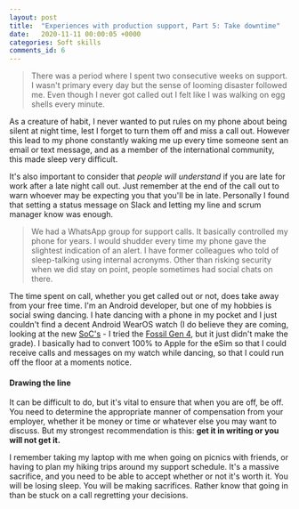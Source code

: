 ```yaml
---
layout: post
title:  "Experiences with production support, Part 5: Take downtime"
date:   2020-11-11 00:00:05 +0000
categories: Soft skills
comments_id: 6
---
```


> There was a period where I spent two consecutive weeks on support. I wasn't primary every day but the sense of looming disaster followed me. Even though I never got called out I felt like I was walking on egg shells every minute.

As a creature of habit, I never wanted to put rules on my phone about being silent at night time, lest I forget to turn them off and miss a call out. However this lead to my phone constantly waking me up every time someone sent an email or text message, and as a member of the international community, this made sleep very difficult.

It's also important to consider that *people will understand* if you are late for work after a late night call out. Just remember at the end of the call out to warn whoever may be expecting you that you'll be in late. Personally I found that setting a status message on Slack and letting my line and scrum manager know was enough.

> We had a WhatsApp group for support calls. It basically controlled my phone for years. I would shudder every time my phone gave the slightest indication of an alert. I have former colleagues who told of sleep-talking using internal acronyms. Other than risking security when we did stay on point, people sometimes had social chats on there.

The time spent on call, whether you get called out or not, does take away from your free time. I'm an Android developer, but one of my hobbies is social swing dancing. I hate dancing with a phone in my pocket and I just couldn't find a decent Android WearOS watch (I do believe they are coming, looking at the new [SoC's][SOC] - I tried the [Fossil Gen 4][FOSSIL4], but it just didn't make the grade). I basically had to convert 100% to Apple for the eSim so that I could receive calls and messages on my watch while dancing, so that I could run off the floor at a moments notice.

#### Drawing the line

It can be difficult to do, but it's vital to ensure that when you are off, be off. You need to determine the appropriate manner of compensation from your employer, whether it be money or time or whatever else you may want to discuss. But my strongest recommendation is this: **get it in writing or you will not get it.**

I remember taking my laptop with me when going on picnics with friends, or having to plan my hiking trips around my support schedule. It's a massive sacrifice, and you need to be able to accept whether or not it's worth it. You will be losing sleep. You will be making sacrifices. Rather know that going in than be stuck on a call regretting your decisions.

[SOC]: https://www.qualcomm.com/products/snapdragon-wear-4100-plus-platform
[FOSSIL4]: https://www.fossil.com/en-gb/products/gen-4-smartwatch-explorist-hr-stainless-steel/FTW4011.html
